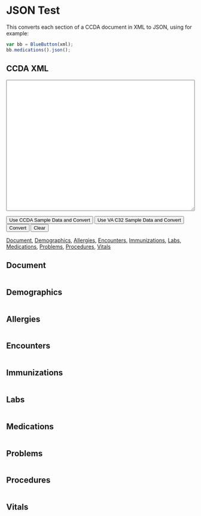 # JSON Test

This converts each section of a CCDA document in XML to JSON, using for example:

```javascript
var bb = BlueButton(xml);
bb.medications().json();
```

## CCDA XML

<textarea id="xml"></textarea>

<style type="text/css">
  button {
    font-size: 13px;
  }
  textarea {
    width: 100%;
    height: 350px;
    font-size: 14px;
    font-family: 'menlo', monospace;
    white-space: pre;
  }
</style>
<button onclick="load('ccda')">Use CCDA Sample Data and Convert</button> <button onclick="load('va_c32')">Use VA C32 Sample Data and Convert</button> <button onclick="convert()">Convert</button> <button onclick="clearAll()">Clear</button>

[Document](#document-section), [Demographics](#demographics-section), [Allergies](#allergies-section), [Encounters](#encounters-section), [Immunizations](#immunizations-section), [Labs](#labs-section), [Medications](#medications-section), [Problems](#problems-section), [Procedures](#procedures-section), [Vitals](#vitals-section)


<a name="document-section"></a>

## Document

<pre><code id="document" class="javascript"></code></pre>


<a name="demographics-section"></a>

## Demographics

<pre><code id="demographics" class="javascript"></code></pre>


<a name="allergies-section"></a>

## Allergies

<pre><code id="allergies" class="javascript"></code></pre>


<a name="encounters-section"></a>

## Encounters

<pre><code id="encounters" class="javascript"></code></pre>


<a name="immunizations-section"></a>

## Immunizations

<pre><code id="immunizations" class="javascript"></code></pre>


<a name="labs-section"></a>

## Labs

<pre><code id="labs" class="javascript"></code></pre>


<a name="medications-section"></a>

## Medications

<pre><code id="medications" class="javascript"></code></pre>


<a name="problems-section"></a>

## Problems

<pre><code id="problems" class="javascript"></code></pre>


<a name="procedures-section"></a>

## Procedures

<pre><code id="procedures" class="javascript"></code></pre>


<a name="vitals-section"></a>

## Vitals

<pre><code id="vitals" class="javascript"></code></pre>


<script src="/bluebutton-latest-dev.js"></script>
<script>
  
  var xml, bb;
  var doc = document.getElementById('document');
  var demographics = document.getElementById('demographics');
  var allergies = document.getElementById('allergies');
  var encounters = document.getElementById('encounters');
  var immunizations = document.getElementById('immunizations');
  var labs = document.getElementById('labs');
  var medications = document.getElementById('medications');
  var problems = document.getElementById('problems');
  var procedures = document.getElementById('procedures');
  var vitals = document.getElementById('vitals');
  
  function hl(src) {
    return hljs.highlight('javascript', src).value
  }
  
  function load(kind) {
    var xhReq = new XMLHttpRequest();
    
    var url;
    switch (kind) {
      case 'ccda': url = '/hl7_ccd.xml'
        break;
      case 'va_c32': url = '/VA_CCD_Sample_File_Version_12_4.xml'
        break;
    }
    
    xhReq.open('GET', url, false);
    xhReq.send(null);
    var xml = xhReq.responseText;
    
    // TODO: Replace '\t' in xml with '  '
    xml = xml.replace(/\t/g, '  ');
    
    clearAll();
    document.getElementById('xml').value = xml;
    convert();
  }
  
  function clearAll() {
    clearXML();
    clearJSON();
  }
  
  function clearXML() { document.getElementById('xml').value = ''; }
  function clearJSON() {
    var els = document.getElementsByTagName('code');
    
    // i = 1 so it doesn't clear the sample usage example
    for (var i = 1; i < els.length; i++) {
      els[i].innerHTML = '';
    };
    
    bb = null;
  }
  
  function convert() {
    clearJSON();
    xml = document.getElementById('xml').value;
    bb = BlueButton(xml);
    
    doc.innerHTML = hl(bb.document().json());
    demographics.innerHTML = hl(bb.demographics().json());
    allergies.innerHTML = hl(bb.allergies().json());
    encounters.innerHTML = hl(bb.encounters().json());
    immunizations.innerHTML = hl(bb.immunizations().json());
    labs.innerHTML = hl(bb.labs().json());
    medications.innerHTML = hl(bb.medications().json());
    problems.innerHTML = hl(bb.problems().json());
    procedures.innerHTML = hl(bb.procedures().json());
    vitals.innerHTML = hl(bb.vitals().json());
  }

</script>
